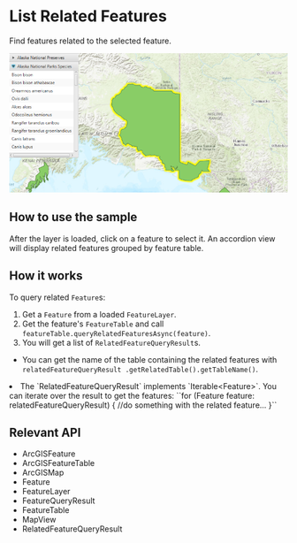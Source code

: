 # List Related Features

Find features related to the selected feature.

![](ListRelatedFeatures.png)

## How to use the sample

After the layer is loaded, click on a feature to select it. An accordion view will display related features 
grouped by feature table.

## How it works

To query related `Feature`s:


1.  Get a `Feature` from a loaded `FeatureLayer`.
2.  Get the feature's `FeatureTable` and call `featureTable.queryRelatedFeaturesAsync(feature)`.
3.  You will get a list of `RelatedFeatureQueryResult`s.
  
*   You can get the name of the table containing the related features with `relatedFeatureQueryResult
  .getRelatedTable().getTableName()`.
  <li>The `RelatedFeatureQueryResult` implements `Iterable&lt;Feature&gt;`. You can iterate over 
  the result to get the features:
  ``for (Feature feature: relatedFeatureQueryResult) {
  //do something with the related feature...
  }``


## Relevant API


*   ArcGISFeature
*   ArcGISFeatureTable
*   ArcGISMap
*   Feature
*   FeatureLayer
*   FeatureQueryResult
*   FeatureTable
*   MapView
*   RelatedFeatureQueryResult

